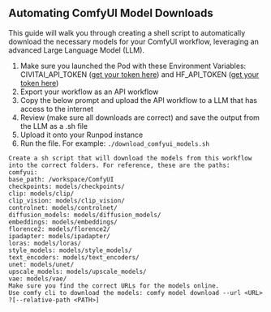 ## Automating ComfyUI Model Downloads

This guide will walk you through creating a shell script to automatically download the necessary models for your ComfyUI workflow, leveraging an advanced Large Language Model (LLM).

1. Make sure you launched the Pod with these Environment Variables: CIVITAI_API_TOKEN ([get your token here](https://civitai.com/user/account)) and HF_API_TOKEN ([get your token here](https://huggingface.co/settings/tokens))
2. Export your workflow as an API workflow
3. Copy the below prompt and upload the API workflow to a LLM that has access to the internet
4. Review (make sure all downloads are correct) and save the output from the LLM as a .sh file
5. Upload it onto your Runpod instance
6. Run the file. For example: `./download_comfyui_models.sh`

```
Create a sh script that will download the models from this workflow into the correct folders. For reference, these are the paths:
comfyui:
base_path: /workspace/ComfyUI
checkpoints: models/checkpoints/
clip: models/clip/
clip_vision: models/clip_vision/
controlnet: models/controlnet/
diffusion_models: models/diffusion_models/
embeddings: models/embeddings/
florence2: models/florence2/
ipadapter: models/ipadapter/
loras: models/loras/
style_models: models/style_models/
text_encoders: models/text_encoders/
unet: models/unet/
upscale_models: models/upscale_models/
vae: models/vae/
Make sure you find the correct URLs for the models online.
Use comfy cli to download the models: comfy model download --url <URL> ?[--relative-path <PATH>]
```
